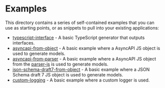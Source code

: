 # Examples

This directory contains a series of self-contained examples that you can use as starting points, or as snippets to pull into your existing applications:

- [typescript-interface](./typescript-interface) - A basic TypeScript generator that outputs interfaces.
- [asyncapi-from-object](./asyncapi-from-object) - A basic example where a AsyncAPI JS object is used to generate models.
- [asyncapi-from-parser](./asyncapi-from-parser) - A basic example where a AsyncAPI JS object from the [parser-js](https://github.com/asyncapi/parser-js) is used to generate models.
- [json-schema-draft7-from-object](./json-schema-draft7-from-object) - A basic example where a JSON Schema draft 7 JS object is used to generate models.
- [custom-logging](./custom-logging) - A basic example where a custom logger is used.